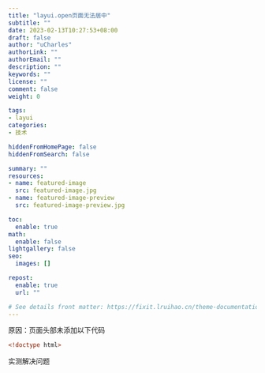 ```yaml
---
title: "layui.open页面无法居中"
subtitle: ""
date: 2023-02-13T10:27:53+08:00
draft: false
author: "uCharles"
authorLink: ""
authorEmail: ""
description: ""
keywords: ""
license: ""
comment: false
weight: 0

tags:
- layui
categories:
- 技术

hiddenFromHomePage: false
hiddenFromSearch: false

summary: ""
resources:
- name: featured-image
  src: featured-image.jpg
- name: featured-image-preview
  src: featured-image-preview.jpg

toc:
  enable: true
math:
  enable: false
lightgallery: false
seo:
  images: []

repost:
  enable: true
  url: ""

# See details front matter: https://fixit.lruihao.cn/theme-documentation-content/#front-matter
---
```


<!--more-->

原因：页面头部未添加以下代码

```html
<!doctype html>
```

实测解决问题
